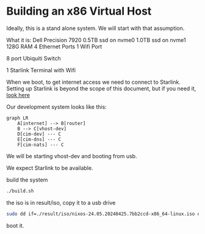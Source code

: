 # Building an x86 Virtual Host
Ideally, this is a stand alone system.
We will start with that assumption.

What it is:
  Dell Precision 7920
    0.5TB ssd on nvme0
    1.0TB ssd on nvme1
    128G RAM
    4 Ethernet Ports
    1 Wifi Port

  8 port Ubiquiti Switch

  1 Starlink Terminal with Wifi

When we boot, to get internet access we need to connect to Starlink.
Setting up Starlink is beyond the scope of this document, but if you need it, [look here](./starlink)

Our development system looks like this:

```mermaid
graph LR
    A[internet] --> B[router]
    B --> C[vhost-dev]
    D[cim-dev] --- C
    E[cim-dns] --- C
    F[cim-nats] --- C

```

We will be starting vhost-dev and booting from usb.

We expect Starlink to be available.

build the system
```bash
./build.sh
```

the iso is in result/iso, copy it to a usb drive
```bash
sudo dd if=./result/iso/nixos-24.05.20240425.7bb2ccd-x86_64-linux.iso of=/dev/sda bs=4M status=progress conv=fdatasync
```

boot it.